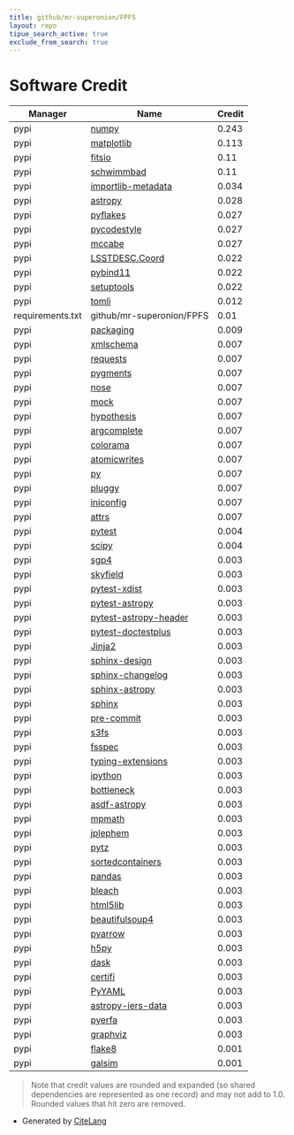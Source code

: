 ```yaml
---
title: github/mr-superonion/FPFS
layout: repo
tipue_search_active: true
exclude_from_search: true
---
```

# Software Credit

|Manager|Name|Credit|
|-------|----|------|
|pypi|[numpy](https://numpy.org)|0.243|
|pypi|[matplotlib](https://matplotlib.org)|0.113|
|pypi|[fitsio](https://github.com/esheldon/fitsio)|0.11|
|pypi|[schwimmbad](https://github.com/adrn/schwimmbad)|0.11|
|pypi|[importlib-metadata](https://pypi.org/project/importlib-metadata)|0.034|
|pypi|[astropy](https://www.astropy.org/)|0.028|
|pypi|[pyflakes](https://pypi.org/project/pyflakes)|0.027|
|pypi|[pycodestyle](https://pypi.org/project/pycodestyle)|0.027|
|pypi|[mccabe](https://pypi.org/project/mccabe)|0.027|
|pypi|[LSSTDESC.Coord](https://pypi.org/project/LSSTDESC.Coord)|0.022|
|pypi|[pybind11](https://pypi.org/project/pybind11)|0.022|
|pypi|[setuptools](https://pypi.org/project/setuptools)|0.022|
|pypi|[tomli](https://pypi.org/project/tomli)|0.012|
|requirements.txt|github/mr-superonion/FPFS|0.01|
|pypi|[packaging](https://pypi.org/project/packaging)|0.009|
|pypi|[xmlschema](https://pypi.org/project/xmlschema)|0.007|
|pypi|[requests](https://pypi.org/project/requests)|0.007|
|pypi|[pygments](https://pypi.org/project/pygments)|0.007|
|pypi|[nose](https://pypi.org/project/nose)|0.007|
|pypi|[mock](https://pypi.org/project/mock)|0.007|
|pypi|[hypothesis](https://pypi.org/project/hypothesis)|0.007|
|pypi|[argcomplete](https://pypi.org/project/argcomplete)|0.007|
|pypi|[colorama](https://pypi.org/project/colorama)|0.007|
|pypi|[atomicwrites](https://pypi.org/project/atomicwrites)|0.007|
|pypi|[py](https://pypi.org/project/py)|0.007|
|pypi|[pluggy](https://pypi.org/project/pluggy)|0.007|
|pypi|[iniconfig](https://pypi.org/project/iniconfig)|0.007|
|pypi|[attrs](https://pypi.org/project/attrs)|0.007|
|pypi|[pytest](https://docs.pytest.org/en/latest/)|0.004|
|pypi|[scipy](https://www.scipy.org)|0.004|
|pypi|[sgp4](https://github.com/brandon-rhodes/python-sgp4)|0.003|
|pypi|[skyfield](http://github.com/brandon-rhodes/python-skyfield/)|0.003|
|pypi|[pytest-xdist](https://pypi.org/project/pytest-xdist)|0.003|
|pypi|[pytest-astropy](https://pypi.org/project/pytest-astropy)|0.003|
|pypi|[pytest-astropy-header](https://pypi.org/project/pytest-astropy-header)|0.003|
|pypi|[pytest-doctestplus](https://pypi.org/project/pytest-doctestplus)|0.003|
|pypi|[Jinja2](https://pypi.org/project/Jinja2)|0.003|
|pypi|[sphinx-design](https://pypi.org/project/sphinx-design)|0.003|
|pypi|[sphinx-changelog](https://pypi.org/project/sphinx-changelog)|0.003|
|pypi|[sphinx-astropy](https://pypi.org/project/sphinx-astropy)|0.003|
|pypi|[sphinx](https://pypi.org/project/sphinx)|0.003|
|pypi|[pre-commit](https://pypi.org/project/pre-commit)|0.003|
|pypi|[s3fs](https://pypi.org/project/s3fs)|0.003|
|pypi|[fsspec](https://pypi.org/project/fsspec)|0.003|
|pypi|[typing-extensions](https://pypi.org/project/typing-extensions)|0.003|
|pypi|[ipython](https://pypi.org/project/ipython)|0.003|
|pypi|[bottleneck](https://pypi.org/project/bottleneck)|0.003|
|pypi|[asdf-astropy](https://pypi.org/project/asdf-astropy)|0.003|
|pypi|[mpmath](https://pypi.org/project/mpmath)|0.003|
|pypi|[jplephem](https://pypi.org/project/jplephem)|0.003|
|pypi|[pytz](https://pypi.org/project/pytz)|0.003|
|pypi|[sortedcontainers](https://pypi.org/project/sortedcontainers)|0.003|
|pypi|[pandas](https://pypi.org/project/pandas)|0.003|
|pypi|[bleach](https://pypi.org/project/bleach)|0.003|
|pypi|[html5lib](https://pypi.org/project/html5lib)|0.003|
|pypi|[beautifulsoup4](https://pypi.org/project/beautifulsoup4)|0.003|
|pypi|[pyarrow](https://pypi.org/project/pyarrow)|0.003|
|pypi|[h5py](https://pypi.org/project/h5py)|0.003|
|pypi|[dask](https://pypi.org/project/dask)|0.003|
|pypi|[certifi](https://pypi.org/project/certifi)|0.003|
|pypi|[PyYAML](https://pypi.org/project/PyYAML)|0.003|
|pypi|[astropy-iers-data](https://pypi.org/project/astropy-iers-data)|0.003|
|pypi|[pyerfa](https://pypi.org/project/pyerfa)|0.003|
|pypi|[graphviz](https://pypi.org/project/graphviz)|0.003|
|pypi|[flake8](https://github.com/pycqa/flake8)|0.001|
|pypi|[galsim](https://github.com/GalSim-developers/GalSim)|0.001|


> Note that credit values are rounded and expanded (so shared dependencies are represented as one record) and may not add to 1.0. Rounded values that hit zero are removed.


- Generated by [CiteLang](https://github.com/vsoch/citelang)
